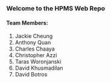 ### Welcome to the HPMS Web Repo

#### Team Members:

1. Jackie Cheung
2. Anthony Quan
3. Charles Chaaya
4. Christopher Azzi
5. Taras Woronjanski
6. David Khusmadilan
7. David Botros